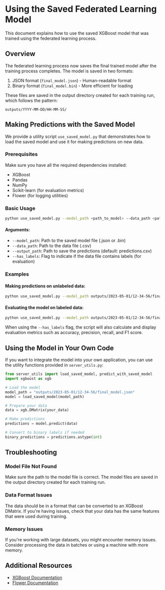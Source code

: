# Using the Saved Federated Learning Model

This document explains how to use the saved XGBoost model that was trained using the federated learning process.

## Overview

The federated learning process now saves the final trained model after the training process completes. The model is saved in two formats:

1. JSON format (`final_model.json`) - Human-readable format
2. Binary format (`final_model.bin`) - More efficient for loading

These files are saved in the output directory created for each training run, which follows the pattern:
```
outputs/YYYY-MM-DD/HH-MM-SS/
```

## Making Predictions with the Saved Model

We provide a utility script `use_saved_model.py` that demonstrates how to load the saved model and use it for making predictions on new data.

### Prerequisites

Make sure you have all the required dependencies installed:
- XGBoost
- Pandas
- NumPy
- Scikit-learn (for evaluation metrics)
- Flower (for logging utilities)

### Basic Usage

```bash
python use_saved_model.py --model_path <path_to_model> --data_path <path_to_data> --output_path <path_for_predictions>
```

#### Arguments:

- `--model_path`: Path to the saved model file (.json or .bin)
- `--data_path`: Path to the data file (.csv)
- `--output_path`: Path to save the predictions (default: predictions.csv)
- `--has_labels`: Flag to indicate if the data file contains labels (for evaluation)

### Examples

#### Making predictions on unlabeled data:

```bash
python use_saved_model.py --model_path outputs/2023-05-01/12-34-56/final_model.json --data_path data/unlabeled_data.csv --output_path predictions.csv
```

#### Evaluating the model on labeled data:

```bash
python use_saved_model.py --model_path outputs/2023-05-01/12-34-56/final_model.json --data_path data/test_data.csv --output_path predictions.csv --has_labels
```

When using the `--has_labels` flag, the script will also calculate and display evaluation metrics such as accuracy, precision, recall, and F1 score.

## Using the Model in Your Own Code

If you want to integrate the model into your own application, you can use the utility functions provided in `server_utils.py`:

```python
from server_utils import load_saved_model, predict_with_saved_model
import xgboost as xgb

# Load the model
model_path = "outputs/2023-05-01/12-34-56/final_model.json"
model = load_saved_model(model_path)

# Prepare your data
data = xgb.DMatrix(your_data)

# Make predictions
predictions = model.predict(data)

# Convert to binary labels if needed
binary_predictions = predictions.astype(int)
```

## Troubleshooting

### Model File Not Found
Make sure the path to the model file is correct. The model files are saved in the output directory created for each training run.

### Data Format Issues
The data should be in a format that can be converted to an XGBoost DMatrix. If you're having issues, check that your data has the same features that were used during training.

### Memory Issues
If you're working with large datasets, you might encounter memory issues. Consider processing the data in batches or using a machine with more memory.

## Additional Resources

- [XGBoost Documentation](https://xgboost.readthedocs.io/)
- [Flower Documentation](https://flower.dev/docs/) 